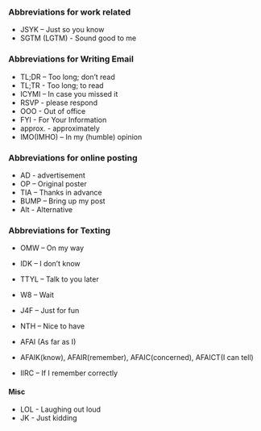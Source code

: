 ### Abbreviations for work related
- JSYK – Just so you know
- SGTM (LGTM) - Sound good to me

### Abbreviations for Writing Email
- TL;DR – Too long; don’t read
- TL;TR - Too long; to read
- ICYMI – In case you missed it
- RSVP -  please respond
- OOO - Out of office
- FYI - For Your Information
- approx. - approximately
- IMO(IMHO) – In my (humble) opinion

### Abbreviations for online posting
- AD - advertisement
- OP – Original poster
- TIA – Thanks in advance
- BUMP – Bring up my post
- Alt -  Alternative


### Abbreviations for Texting
- OMW – On my way
- IDK – I don’t know
- TTYL – Talk to you later
- W8 – Wait
- J4F – Just for fun
- NTH – Nice to have

- AFAI (As far as I)
- AFAIK(know), AFAIR(remember), AFAIC(concerned), AFAICT(I can tell)
- IIRC – If I remember correctly

#### Misc
- LOL - Laughing out loud
- JK - Just kidding
